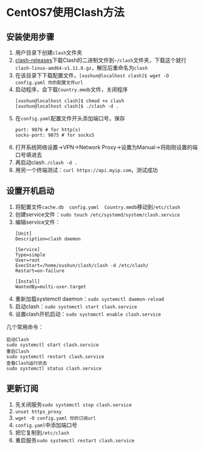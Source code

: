 # CentOS7使用Clash方法


## 安装使用步骤

1. 用户目录下创建`clash`文件夹
2. [clash-releases](https://github.com/Dreamacro/clash/releases)下载Clash的二进制文件到`~/clash`文件夹，下载这个就行`clash-linux-amd64-v1.11.8.gz`，解压后重命名为`clash`
3. 在该目录下下载配置文件，`[xushun@localhost clash]$ wget -O config.yaml 你的配置文件url`
4. 启动程序，会下载`Country.mmdb`文件，关闭程序
    ```shell
    [xushun@localhost clash]$ chmod +x clash 
    [xushun@localhost clash]$ ./clash -d .
    ```
5. 在`config.yaml`配置文件开头添加端口号，保存
    ```
    port: 9876 # for http(s)
    socks-port: 9875 # for socks5
    ```
6. 打开系统网络设置->VPN->Network Proxy->设置为Manual->将刚刚设置的端口号填进去
7. 再启动clash`./clash -d .`
8. 用另一个终端测试：`curl https://api.myip.com`，测试成功


## 设置开机启动

1. 将配置文件`cache.db  config.yaml  Country.mmdb`移动到`/etc/clash`
2. 创建service文件：`sudo touch /etc/systemd/system/clash.service`
3. 编辑service文件：
    ```
    [Unit]
    Description=clash daemon

    [Service]
    Type=simple
    User=root
    ExecStart=/home/xushun/clash/clash -d /etc/clash/
    Restart=on-failure

    [Install]
    WantedBy=multi-user.target
    ```
4. 重新加载systemctl daemon：`sudo systemctl daemon-reload`
5. 启动clash：`sudo systemctl start clash.service`
6. 设置clash开机启动：`sudo systemctl enable clash.service`

几个常用命令：  
```
启动Clash
sudo systemctl start clash.service
重启Clash
sudo systemctl restart clash.service
查看Clash运行状态
sudo systemctl status clash.service
```

## 更新订阅

1. 先关闭服务`sudo systemctl stop clash.service`
2. `unset https_proxy`
3. `wget -O config.yaml 你的订阅url`
4. `config.yaml`中添加端口号
5. 把它复制到`/etc/clash`
6. 重启服务`sudo systemctl restart clash.service`
